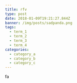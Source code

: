```yaml
---
title: rfv
type: post
date: 2018-01-09T19:21:27.844Z
banner: /img/posts/sadpanda.png
tags:
  - term_1
  - term_2
  - term_3
  - term_4
categories:
  - category_a
  - category_b
  - category_c
---
```

fa
